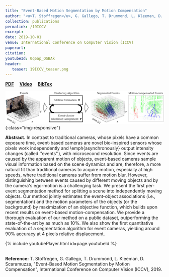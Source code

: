 ```yaml
---
title: "Event-Based Motion Segmentation by Motion Compensation"
author: "<u>T. Stoffregen</u>, G. Gallego, T. Drummond, L. Kleeman, D. Scaramuzza"
collection: publications
permalink: /19ICCV
excerpt: 
date: 2019-10-01
venue: International Conference on Computer Vision (ICCV)
paperurl:
citation: 
youtubeId: 0q6ap_OSBAk
header:
   teaser: 19ICCV_teaser.png
---
```


<a href="https://arxiv.org/pdf/1904.01293.pdf" target="_blank"><b>PDF</b></a>&emsp;
<a href="https://youtu.be/0q6ap_OSBAk" target="_blank"><b>Video</b></a>&emsp;
<a href="https://timostoff.github.io/files/19iccv.txt" target="_blank"><b>BibTex</b></a>

![ICCV_banner](/images/19ICCV_banner.png){:class="img-responsive"}

<b>Abstract.</b> In contrast to traditional cameras, whose pixels have a common exposure time, 
event-based cameras are novel bio-inspired sensors whose pixels work independently and \emph{asynchronously} output intensity changes (called ''events''), with microsecond resolution. Since events are caused by the apparent motion of objects, event-based cameras sample visual information based on the scene dynamics and are, therefore, a more natural fit than traditional cameras to acquire motion, especially at high speeds, where traditional cameras suffer from motion blur. However, distinguishing between events caused by different moving objects and by the camera's ego-motion is a challenging task. We present the first per-event segmentation method for splitting a scene into independently moving objects. Our method jointly estimates the event-object associations (i.e., segmentation) and the motion parameters of the objects (or the background) by maximization of an objective function, which builds upon recent results on event-based motion-compensation. We provide a thorough evaluation of our method on a public dataset, outperforming the state-of-the-art by as much as 10%. We also show the first quantitative evaluation of a segmentation algorithm for event cameras, yielding around 90% accuracy at 4 pixels relative displacement.

{% include youtubePlayer.html id=page.youtubeId %}

<br />
<b>Reference:</b>
T. Stoffregen, G. Gallego, T. Drummond, L. Kleeman, D. Scaramuzza, "Event-Based Motion Segmentation by Motion Compensation", International Conference on Computer Vision (ICCV), 2019.
<br />

